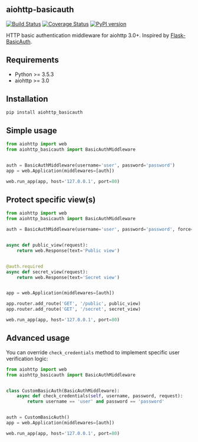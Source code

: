 ## aiohttp-basicauth

[![Build Status](https://api.travis-ci.com/romis2012/aiohttp-basicauth.svg?branch=master)](https://travis-ci.com/github/romis2012/aiohttp-basicauth)
[![Coverage Status](https://coveralls.io/repos/github/romis2012/aiohttp-basicauth/badge.svg?branch=master)](https://coveralls.io/github/romis2012/aiohttp-basicauth?branch=master)
[![PyPI version](https://badge.fury.io/py/aiohttp-basicauth.svg?_=a)](https://badge.fury.io/py/aiohttp-basicauth)

HTTP basic authentication middleware for aiohttp 3.0+. 
Inspired by [Flask-BasicAuth](https://github.com/jpvanhal/flask-basicauth).

## Requirements
- Python >= 3.5.3
- aiohttp >= 3.0

## Installation
```
pip install aiohttp_basicauth
```

## Simple usage

```python
from aiohttp import web
from aiohttp_basicauth import BasicAuthMiddleware


auth = BasicAuthMiddleware(username='user', password='password')
app = web.Application(middlewares=[auth])

web.run_app(app, host='127.0.0.1', port=80)
```

## Protect specific view(s)
```python
from aiohttp import web
from aiohttp_basicauth import BasicAuthMiddleware

auth = BasicAuthMiddleware(username='user', password='password', force=False)


async def public_view(request):
    return web.Response(text='Public view')


@auth.required
async def secret_view(request):
    return web.Response(text='Secret view')


app = web.Application(middlewares=[auth])

app.router.add_route('GET', '/public', public_view)
app.router.add_route('GET', '/secret', secret_view)

web.run_app(app, host='127.0.0.1', port=80)
```

## Advanced usage

You can override ```check_credentials``` method to implement specific user verification logic:

```python
from aiohttp import web
from aiohttp_basicauth import BasicAuthMiddleware


class CustomBasicAuth(BasicAuthMiddleware):
    async def check_credentials(self, username, password, request):
        return username == 'user' and password == 'password'


auth = CustomBasicAuth()
app = web.Application(middlewares=[auth])

web.run_app(app, host='127.0.0.1', port=80)
```
